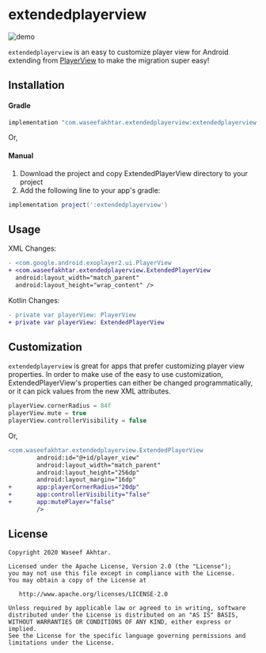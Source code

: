 # extendedplayerview
 
![demo](demo.gif)

`extendedplayerview` is an easy to customize player view for Android extending from [PlayerView](https://exoplayer.dev/doc/reference/com/google/android/exoplayer2/ui/PlayerView.html) to make the migration super easy!

## Installation

#### Gradle
```groovy
implementation "com.waseefakhtar.extendedplayerview:extendedplayerview:1.0.0"
```

Or,

#### Manual
1. Download the project and copy ExtendedPlayerView directory to your project
2. Add the following line to your app's gradle:

```groovy
implementation project(':extendedplayerview')
```

## Usage

XML Changes:
```diff
- <com.google.android.exoplayer2.ui.PlayerView
+ <com.waseefakhtar.extendedplayerview.ExtendedPlayerView
  android:layout_width="match_parent"
  android:layout_height="wrap_content" />
```

Kotlin Changes:

```diff
- private var playerView: PlayerView
+ private var playerView: ExtendedPlayerView
```

## Customization

`extendedplayerview` is great for apps that prefer customizing player view properties. In order to make use of the easy to use customization, ExtendedPlayerView's properties can either be changed programmatically, or it can pick values from the new XML attributes.

```kotlin
playerView.cornerRadius = 84f
playerView.mute = true
playerView.controllerVisibility = false
```

Or,

```diff
<com.waseefakhtar.extendedplayerview.ExtendedPlayerView
        android:id="@+id/player_view"
        android:layout_width="match_parent"
        android:layout_height="256dp"
        android:layout_margin="16dp"
+       app:playerCornerRadius="20dp"
+       app:controllerVisibility="false"
+       app:mutePlayer="false"
        />
```

## License

```
Copyright 2020 Waseef Akhtar.

Licensed under the Apache License, Version 2.0 (the "License");
you may not use this file except in compliance with the License.
You may obtain a copy of the License at

   http://www.apache.org/licenses/LICENSE-2.0

Unless required by applicable law or agreed to in writing, software
distributed under the License is distributed on an "AS IS" BASIS,
WITHOUT WARRANTIES OR CONDITIONS OF ANY KIND, either express or implied.
See the License for the specific language governing permissions and
limitations under the License.
```
